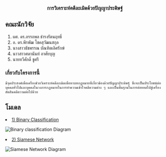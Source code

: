 
<h3 align="center">การวิเคราะห์คดีละเมิดด้วยปัญญาประดิษฐ์</h3>


<!-- ABOUT THE PROJECT -->
## คณะนักวิจัย

1.	ผศ. ดร.อรรถพล ธำรงรัตนฤทธิ์	
2.	อ. ดร.พีรพัฒ โชคสุวัฒนสกุล	
3.	นางสาวธัชพรรณ บัณฑิตเลิศรักษ์ 
4.	นาวสาวศดานันท์ อาศัยบุญ	
5.	นายทวีศักดิ์ ชูศรี


### เกี่ยวกับโครงการนี้

    มีจุดประสงค์เพื่อเครื่องช่วยวิเคราะห์คดีละเมิดเพื่อหาบทกฏหมายที่เกี่ยวข้องด้วยปัญญาประดิษฐ์ ซึ่งจะเป็นประโยชน์ต่อบุคคลทั่วไปและบุคคลในวงการกฎหมายในการทำความเข้าใจคดีความต่าง ๆ และเป็นพื้นฐานในการต่อยอดไปสู่เครื่องตัดสินคดีตวามต่อไปด้วย


<!-- GETTING STARTED -->
## โมเดล

 <li><a href="#built-with">1) Binary Classification</a></li>


![ฺBinary classification Diagram](https://user-images.githubusercontent.com/62151531/147278663-b0d5b0c4-31de-4da2-89c0-2e565f2536ab.jpg)



<li><a href="#built-with">2) Siamese Network</a></li>


![Siamese Network Diagram](https://user-images.githubusercontent.com/62151531/147278770-801beae1-581c-459f-998c-0700530b31d3.jpg)






